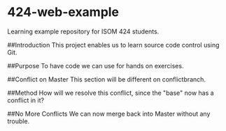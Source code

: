 # 424-web-example
Learning example repository for ISOM 424 students.

##Introduction 
This project enables us to learn source code control using Git.

##Purpose
To have code we can use for hands on exercises.

##Conflict on Master
This section will be different on conflictbranch.

##Method
How will we resolve this conflict, since the "base" now has a conflict in it?

##No More Conflicts
We can now merge back into Master without any trouble.
